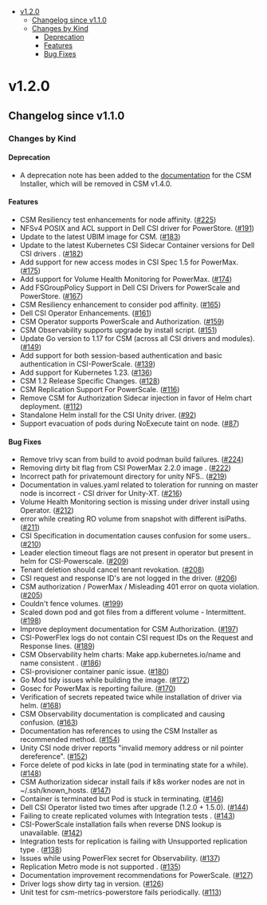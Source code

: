- [v1.2.0](#v120)
  - [Changelog since v1.1.0](#changelog-since-v110)
  - [Changes by Kind](#changes-by-kind)
    - [Deprecation](#deprecation)
    - [Features](#features)
    - [Bug Fixes](#bug-fixes)

# v1.2.0

## Changelog since v1.1.0 

### Changes by Kind 

#### Deprecation

- A deprecation note has been added to the [documentation](https://dell.github.io/csm-docs/docs/deployment/csminstaller/) for the CSM Installer, which will be removed in CSM v1.4.0.

#### Features 

- CSM Resiliency test enhancements for node affinity. ([#225](https://github.com/dell/csm/issues/225))
- NFSv4 POSIX and ACL support in Dell CSI driver for PowerStore. ([#191](https://github.com/dell/csm/issues/191))
- Update to the latest UBIM image for CSM. ([#183](https://github.com/dell/csm/issues/183))
- Update to the latest Kubernetes CSI Sidecar Container versions for Dell CSI drivers . ([#182](https://github.com/dell/csm/issues/182))
- Add support for new access modes in CSI Spec 1.5 for PowerMax. ([#175](https://github.com/dell/csm/issues/175))
- Add support for Volume Health Monitoring for PowerMax. ([#174](https://github.com/dell/csm/issues/174))
- Add FSGroupPolicy Support in Dell CSI Drivers for PowerScale and PowerStore. ([#167](https://github.com/dell/csm/issues/167))
- CSM Resiliency enhancement to consider pod affinity. ([#165](https://github.com/dell/csm/issues/165))
- Dell CSI Operator Enhancements. ([#161](https://github.com/dell/csm/issues/161))
- CSM Operator supports PowerScale and Authorization. ([#159](https://github.com/dell/csm/issues/159))
- CSM Observability supports upgrade by install script. ([#151](https://github.com/dell/csm/issues/151))
- Update Go version to 1.17 for CSM (across all CSI drivers and modules). ([#149](https://github.com/dell/csm/issues/149))
- Add support for both session-based authentication and basic authentication in CSI-PowerScale. ([#139](https://github.com/dell/csm/issues/139))
- Add support for Kubernetes 1.23. ([#136](https://github.com/dell/csm/issues/136))
- CSM 1.2 Release Specific Changes. ([#128](https://github.com/dell/csm/issues/128))
- CSM Replication Support For PowerScale. ([#116](https://github.com/dell/csm/issues/116))
- Remove CSM for Authorization Sidecar injection in favor of Helm chart deployment. ([#112](https://github.com/dell/csm/issues/112))
- Standalone Helm install for the CSI Unity driver. ([#92](https://github.com/dell/csm/issues/92))
- Support evacuation of pods during NoExecute taint on node. ([#87](https://github.com/dell/csm/issues/87))

#### Bug Fixes 

- Remove trivy scan from build to avoid podman build failures. ([#224](https://github.com/dell/csm/issues/224))
- Removing dirty bit flag from CSI PowerMax 2.2.0 image . ([#222](https://github.com/dell/csm/issues/222))
- Incorrect path for privatemount directory for unity NFS.. ([#219](https://github.com/dell/csm/issues/219))
- Documentation in values.yaml related to toleration for running on master node is incorrect - CSI driver for Unity-XT. ([#216](https://github.com/dell/csm/issues/216))
- Volume Health Monitoring section is missing under driver install using Operator. ([#212](https://github.com/dell/csm/issues/212))
- error while creating RO volume from snapshot with different isiPaths. ([#211](https://github.com/dell/csm/issues/211))
- CSI Specification in documentation causes confusion for some users.. ([#210](https://github.com/dell/csm/issues/210))
- Leader election timeout flags are not present in operator but present in helm for CSI-Powerscale. ([#209](https://github.com/dell/csm/issues/209))
- Tenant deletion should cancel tenant revokation. ([#208](https://github.com/dell/csm/issues/208))
- CSI request and response ID's are not logged in the driver. ([#206](https://github.com/dell/csm/issues/206))
- CSM authorization / PowerMax / Misleading 401 error on quota violation. ([#205](https://github.com/dell/csm/issues/205))
- Couldn't fence volumes. ([#199](https://github.com/dell/csm/issues/199))
- Scaled down pod and got files from a different volume - Intermittent. ([#198](https://github.com/dell/csm/issues/198))
- Improve deployment documentation for CSM Authorization. ([#197](https://github.com/dell/csm/issues/197))
- CSI-PowerFlex logs do not contain CSI request IDs on the Request and Response lines. ([#189](https://github.com/dell/csm/issues/189))
- CSM Observability helm charts: Make app.kubernetes.io/name and name consistent . ([#186](https://github.com/dell/csm/issues/186))
- CSI-provisioner container panic issue. ([#180](https://github.com/dell/csm/issues/180))
- Go Mod tidy issues while building the image. ([#172](https://github.com/dell/csm/issues/172))
- Gosec for PowerMax is reporting failure. ([#170](https://github.com/dell/csm/issues/170))
- Verification of secrets repeated twice while installation of driver via helm. ([#168](https://github.com/dell/csm/issues/168))
- CSM Observability documentation is complicated and causing confusion. ([#163](https://github.com/dell/csm/issues/163))
- Documentation has references to using the CSM Installer as recommended method. ([#154](https://github.com/dell/csm/issues/154))
- Unity CSI node driver reports "invalid memory address or nil pointer dereference". ([#152](https://github.com/dell/csm/issues/152))
- Force delete of pod kicks in late (pod in terminating state for a while). ([#148](https://github.com/dell/csm/issues/148))
- CSM Authorization sidecar install fails if k8s worker nodes are not in ~/.ssh/known_hosts. ([#147](https://github.com/dell/csm/issues/147))
- Container is terminated but Pod is stuck in terminating. ([#146](https://github.com/dell/csm/issues/146))
- Dell CSI Operator listed two times after upgrade (1.2.0 + 1.5.0). ([#144](https://github.com/dell/csm/issues/144))
- Failing to create replicated volumes  with Integration tests . ([#143](https://github.com/dell/csm/issues/143))
- CSI-PowerScale installation fails when reverse DNS lookup is unavailable. ([#142](https://github.com/dell/csm/issues/142))
- Integration tests for replication is failing with Unsupported replication type . ([#138](https://github.com/dell/csm/issues/138))
- Issues while using PowerFlex secret for Observability. ([#137](https://github.com/dell/csm/issues/137))
- Replication  Metro mode is not supported  . ([#135](https://github.com/dell/csm/issues/135))
- Documentation improvement recommendations for PowerScale. ([#127](https://github.com/dell/csm/issues/127))
- Driver logs show dirty tag in version. ([#126](https://github.com/dell/csm/issues/126))
- Unit test for csm-metrics-powerstore fails periodically. ([#113](https://github.com/dell/csm/issues/113))
